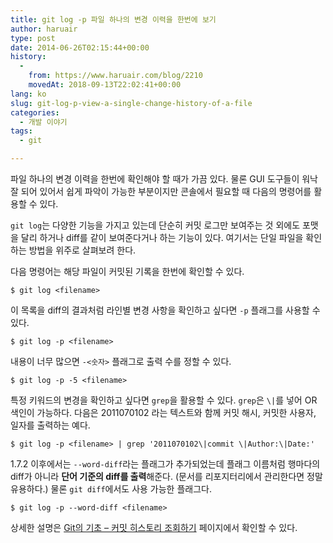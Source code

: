 ```yaml
---
title: git log -p 파일 하나의 변경 이력을 한번에 보기
author: haruair
type: post
date: 2014-06-26T02:15:44+00:00
history:
  - 
    from: https://www.haruair.com/blog/2210
    movedAt: 2018-09-13T22:02:41+00:00
lang: ko
slug: git-log-p-view-a-single-change-history-of-a-file
categories:
  - 개발 이야기
tags:
  - git

---
```

파일 하나의 변경 이력을 한번에 확인해야 할 때가 가끔 있다. 물론 GUI 도구들이 워낙 잘 되어 있어서 쉽게 파악이 가능한 부분이지만 콘솔에서 필요할 때 다음의 명령어를 활용할 수 있다.

`git log`는 다양한 기능을 가지고 있는데 단순히 커밋 로그만 보여주는 것 외에도 포맷을 달리 하거나 diff를 같이 보여준다거나 하는 기능이 있다. 여기서는 단일 파일을 확인하는 방법을 위주로 살펴보려 한다.

다음 명령어는 해당 파일이 커밋된 기록을 한번에 확인할 수 있다.

    $ git log <filename>
    

이 목록을 diff의 결과처럼 라인별 변경 사항을 확인하고 싶다면 `-p` 플래그를 사용할 수 있다.

    $ git log -p <filename>
    

내용이 너무 많으면 `-<숫자>` 플래그로 출력 수를 정할 수 있다.

    $ git log -p -5 <filename>
    

특정 키워드의 변경을 확인하고 싶다면 `grep`을 활용할 수 있다. `grep`은 `\|`를 넣어 OR 색인이 가능하다. 다음은 2011070102 라는 텍스트와 함께 커밋 해시, 커밋한 사용자, 일자를 출력하는 예다.

    $ git log -p <filename> | grep '2011070102\|commit \|Author:\|Date:'
    

1.7.2 이후에서는 `--word-diff`라는 플래그가 추가되었는데 플래그 이름처럼 행마다의 diff가 아니라 **단어 기준의 diff를 출력**해준다. (문서를 리포지터리에서 관리한다면 정말 유용하다.) 물론 `git diff`에서도 사용 가능한 플래그다.

    $ git log -p --word-diff <filename>
    

상세한 설명은 [Git의 기초 &#8211; 커밋 히스토리 조회하기][1] 페이지에서 확인할 수 있다.

 [1]: http://git-scm.com/book/ko/Git%EC%9D%98-%EA%B8%B0%EC%B4%88-%EC%BB%A4%EB%B0%8B-%ED%9E%88%EC%8A%A4%ED%86%A0%EB%A6%AC-%EC%A1%B0%ED%9A%8C%ED%95%98%EA%B8%B0
